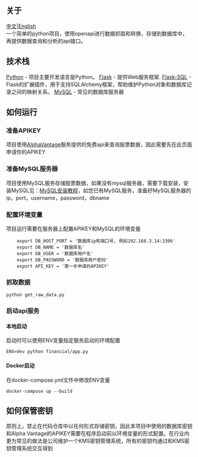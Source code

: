 ## 关于
[中文](./README_CN.md)|[English](./README.md)   
一个简单的python项目，使用openapi进行数据抓取和转换，存储到数据库中，再提供数据查询和分析的api接口。


## 技术栈
[Python](https://www.python.org/) - 项目主要开发语言是Python。
[Flask](https://flask.palletsprojects.com/en/2.3.x/) - 提供Web服务框架.
[Flask-SQL](https://flask-sqlalchemy.palletsprojects.com/en/3.0.x/) - Flask的扩展插件，用于支持SQLAlchemy框架，帮助维护Python对象和数据库记录之间的映射关系。
[MySQL](https://dev.mysql.com/) - 常见的数据库服务器


## 如何运行
### 准备APIKEY
项目使用[AlphaVantage](https://www.alphavantage.co/documentation/)服务提供的免费api来查询股票数据，因此需要先在此页面申请你的APIKEY

### 准备MySQL服务器
项目使用MySQL服务存储股票数据，如果没有mysql服务器，需要下载安装，安装MySQL见：[MySQL安装教程](https://dev.mysql.com/doc/mysql-installation-excerpt/5.7/en/)，如您已有MySQL服务，准备好MySQL服务器的ip，port，username，password，dbname

### 配置环境变量
项目运行需要在服务器上配置APIKEY和MySQL的环境变量 
```
    export DB_HOST_PORT = '数据库ip和端口号, 例如192.168.3.14:3306'
    export DB_NAME = '数据库名'
    export DB_USER = '数据库用户名'
    export DB_PASSWORD = '数据库用户密码'
    export API_KEY = '第一步申请的APIKEY'
```

### 抓取数据 
```
python get_raw_data.py
```

### 启动api服务 
#### 本地启动 
启动时可以使用ENV变量指定服务启动的环境配置 
```
ENV=dev python financial/app.py
```

#### Docker启动
在docker-compose.yml文件中修改ENV变量 
```
docker-compose up --build
```


## 如何保管密钥
原则上，禁止在代码仓库中以任何形式存储密钥，因此本项目中使用的数据库密钥和Alpha Vantage的APIKEY需要在程序启动前以环境变量的形式配置。在行业内更为常见的做法是公司维护一个KMS密钥管理系统，所有的密钥均通过和KMS密钥管理系统交互得到
